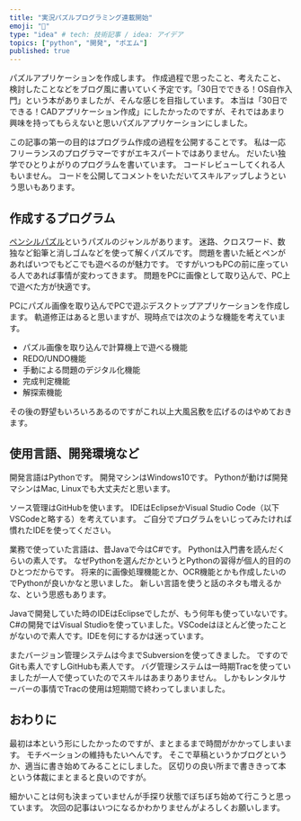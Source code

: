 ```yaml
---
title: "実況パズルプログラミング連載開始"
emoji: "🐡"
type: "idea" # tech: 技術記事 / idea: アイデア
topics: ["python", "開発", "ポエム"]
published: true
---
```

パズルアプリケーションを作成します。 作成過程で思ったこと、考えたこと、検討したことなどをブログ風に書いていく予定です。「30日でできる！OS自作入門」という本がありましたが、そんな感じを目指しています。 本当は「30日でできる！CADアプリケーション作成」にしたかったのですが、それではあまり興味を持ってもらえないと思いパズルアプリケーションにしました。

この記事の第一の目的はプログラム作成の過程を公開することです。 私は一応フリーランスのプログラマーですがエキスパートではありません。 だいたい独学でひとりよがりのプログラムを書いています。 コードレビューしてくれる人もいません。 コードを公開してコメントをいただいてスキルアップしようという思いもあります。

## 作成するプログラム

[ペンシルパズル](https://ja.wikipedia.org/wiki/%E3%83%9A%E3%83%B3%E3%82%B7%E3%83%AB%E3%83%91%E3%82%BA%E3%83%AB)というパズルのジャンルがあります。 迷路、クロスワード、数独など鉛筆と消しゴムなどを使って解くパズルです。 問題を書いた紙とペンがあればいつでもどこでも遊べるのが魅力です。 ですがいつもPCの前に座っている人であれば事情が変わってきます。 問題をPCに画像として取り込んで、PC上で遊べた方が快適です。

PCにパズル画像を取り込んでPCで遊ぶデスクトップアプリケーションを作成します。 軌道修正はあると思いますが、現時点では次のような機能を考えています。

- パズル画像を取り込んで計算機上で遊べる機能
- REDO/UNDO機能
- 手動による問題のデジタル化機能
- 完成判定機能
- 解探索機能

その後の野望もいろいろあるのですがこれ以上大風呂敷を広げるのはやめておきます。

## 使用言語、開発環境など

開発言語はPythonです。 開発マシンはWindows10です。 Pythonが動けば開発マシンはMac, Linuxでも大丈夫だと思います。

ソース管理はGitHubを使います。 IDEはEclipseかVisual Studio Code（以下VSCodeと略する）を考えています。 ご自分でプログラムをいじってみたければ慣れたIDEを使ってください。

業務で使っていた言語は、昔Javaで今はC#です。 Pythonは入門書を読んだくらいの素人です。 なぜPythonを選んだかというとPythonの習得が個人的目的のひとつだからです。 将来的に画像処理機能とか、OCR機能とかも作成したいのでPythonが良いかなと思いました。 新しい言語を使うと話のネタも増えるかな、という思惑もあります。

Javaで開発していた時のIDEはEclipseでしたが、もう何年も使っていないです。C#の開発ではVisual Studioを使っていました。VSCodeはほとんど使ったことがないので素人です。IDEを何にするかは迷っています。

またバージョン管理システムは今までSubversionを使ってきました。 ですのでGitも素人ですしGitHubも素人です。 バグ管理システムは一時期Tracを使っていましたが一人で使っていたのでスキルはあまりありません。 しかもレンタルサーバーの事情でTracの使用は短期間で終わってしまいました。

## おわりに

最初は本という形にしたかったのですが、まとまるまで時間がかかってしまいます。 モチベーションの維持もたいへんです。 そこで草稿というかブログというか、適当に書き始めてみることにしました。 区切りの良い所まで書ききって本という体裁にまとまると良いのですが。

細かいことは何も決まっていませんが手探り状態でぼちぼち始めて行こうと思っています。 次回の記事はいつになるかわかりませんがよろしくお願いします。
